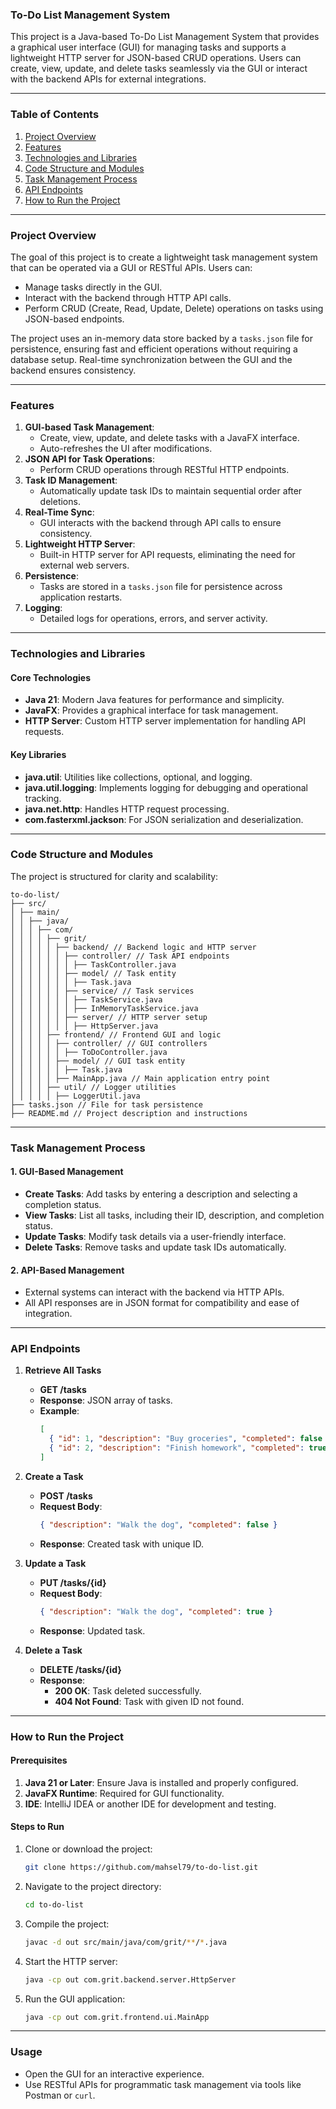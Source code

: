 ### **To-Do List Management System**

This project is a Java-based To-Do List Management System that provides a graphical user interface (GUI) for managing tasks and supports a lightweight HTTP server for JSON-based CRUD operations. Users can create, view, update, and delete tasks seamlessly via the GUI or interact with the backend APIs for external integrations.

---

### **Table of Contents**
1. [Project Overview](#project-overview)
2. [Features](#features)
3. [Technologies and Libraries](#technologies-and-libraries)
4. [Code Structure and Modules](#code-structure-and-modules)
5. [Task Management Process](#task-management-process)
6. [API Endpoints](#api-endpoints)
7. [How to Run the Project](#how-to-run-the-project)

---

### **Project Overview**
The goal of this project is to create a lightweight task management system that can be operated via a GUI or RESTful APIs. Users can:
- Manage tasks directly in the GUI.
- Interact with the backend through HTTP API calls.
- Perform CRUD (Create, Read, Update, Delete) operations on tasks using JSON-based endpoints.

The project uses an in-memory data store backed by a `tasks.json` file for persistence, ensuring fast and efficient operations without requiring a database setup. Real-time synchronization between the GUI and the backend ensures consistency.

---

### **Features**
1. **GUI-based Task Management**:
   - Create, view, update, and delete tasks with a JavaFX interface.
   - Auto-refreshes the UI after modifications.
2. **JSON API for Task Operations**:
   - Perform CRUD operations through RESTful HTTP endpoints.
3. **Task ID Management**:
   - Automatically update task IDs to maintain sequential order after deletions.
4. **Real-Time Sync**:
   - GUI interacts with the backend through API calls to ensure consistency.
5. **Lightweight HTTP Server**:
   - Built-in HTTP server for API requests, eliminating the need for external web servers.
6. **Persistence**:
   - Tasks are stored in a `tasks.json` file for persistence across application restarts.
7. **Logging**:
   - Detailed logs for operations, errors, and server activity.

---

### **Technologies and Libraries**

#### **Core Technologies**
- **Java 21**: Modern Java features for performance and simplicity.
- **JavaFX**: Provides a graphical interface for task management.
- **HTTP Server**: Custom HTTP server implementation for handling API requests.

#### **Key Libraries**
- **java.util**: Utilities like collections, optional, and logging.
- **java.util.logging**: Implements logging for debugging and operational tracking.
- **java.net.http**: Handles HTTP request processing.
- **com.fasterxml.jackson**: For JSON serialization and deserialization.

---

### **Code Structure and Modules**

The project is structured for clarity and scalability:

```
to-do-list/
├── src/
│ ├── main/
│ │ ├── java/
│ │ │ ├── com/
│ │ │ │ ├── grit/
│ │ │ │ │ ├── backend/ // Backend logic and HTTP server
│ │ │ │ │ │ ├── controller/ // Task API endpoints
│ │ │ │ │ │ │ ├── TaskController.java
│ │ │ │ │ │ ├── model/ // Task entity
│ │ │ │ │ │ │ ├── Task.java
│ │ │ │ │ │ ├── service/ // Task services
│ │ │ │ │ │ │ ├── TaskService.java
│ │ │ │ │ │ │ ├── InMemoryTaskService.java
│ │ │ │ │ │ ├── server/ // HTTP server setup
│ │ │ │ │ │ │ ├── HttpServer.java
│ │ │ │ ├── frontend/ // Frontend GUI and logic
│ │ │ │ │ ├── controller/ // GUI controllers
│ │ │ │ │ │ ├── ToDoController.java
│ │ │ │ │ ├── model/ // GUI task entity
│ │ │ │ │ │ ├── Task.java
│ │ │ │ │ ├── MainApp.java // Main application entry point
│ │ │ │ ├── util/ // Logger utilities
│ │ │ │ │ ├── LoggerUtil.java
├── tasks.json // File for task persistence
├── README.md // Project description and instructions
```

---

### **Task Management Process**

#### **1. GUI-Based Management**
- **Create Tasks**: Add tasks by entering a description and selecting a completion status.
- **View Tasks**: List all tasks, including their ID, description, and completion status.
- **Update Tasks**: Modify task details via a user-friendly interface.
- **Delete Tasks**: Remove tasks and update task IDs automatically.

#### **2. API-Based Management**
- External systems can interact with the backend via HTTP APIs.
- All API responses are in JSON format for compatibility and ease of integration.

---

### **API Endpoints**

1. **Retrieve All Tasks**
    - **GET /tasks**
    - **Response**: JSON array of tasks.
    - **Example**:
      ```json
      [
        { "id": 1, "description": "Buy groceries", "completed": false },
        { "id": 2, "description": "Finish homework", "completed": true }
      ]
      ```

2. **Create a Task**
    - **POST /tasks**
    - **Request Body**:
      ```json
      { "description": "Walk the dog", "completed": false }
      ```
    - **Response**: Created task with unique ID.

3. **Update a Task**
    - **PUT /tasks/{id}**
    - **Request Body**:
      ```json
      { "description": "Walk the dog", "completed": true }
      ```
    - **Response**: Updated task.

4. **Delete a Task**
    - **DELETE /tasks/{id}**
    - **Response**:
        - **200 OK**: Task deleted successfully.
        - **404 Not Found**: Task with given ID not found.

---

### **How to Run the Project**

#### **Prerequisites**
1. **Java 21 or Later**: Ensure Java is installed and properly configured.
2. **JavaFX Runtime**: Required for GUI functionality.
3. **IDE**: IntelliJ IDEA or another IDE for development and testing.

#### **Steps to Run**
1. Clone or download the project:
   ```bash
   git clone https://github.com/mahsel79/to-do-list.git
   ```
2. Navigate to the project directory:
   ```bash
   cd to-do-list
   ```
3. Compile the project:
   ```bash
   javac -d out src/main/java/com/grit/**/*.java
   ```
4. Start the HTTP server:
   ```bash
   java -cp out com.grit.backend.server.HttpServer
   ```
5. Run the GUI application:
   ```bash
   java -cp out com.grit.frontend.ui.MainApp
   ```

---

### **Usage**
- Open the GUI for an interactive experience.
- Use RESTful APIs for programmatic task management via tools like Postman or `curl`.
